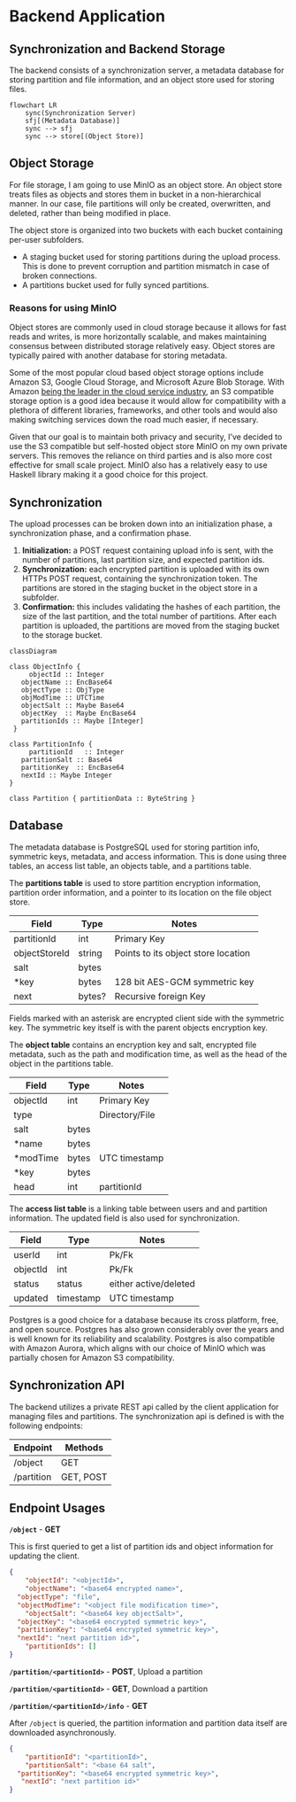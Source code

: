 # Backend Application

## Synchronization and Backend Storage

The backend consists of a synchronization server, a metadata database for storing partition and file information, and an object store used for storing files.

```mermaid
flowchart LR
	sync(Synchronization Server)
	sfj[(Metadata Database)]
	sync --> sfj
	sync --> store[(Object Store)]
```

## Object Storage

For file storage, I am going to use MinIO as an object store. An object store treats files as objects and stores them in bucket in a non-hierarchical manner. In our case, file partitions will only be created, overwritten, and deleted, rather than being modified in place.

The object store is organized into two buckets with each bucket containing per-user subfolders.

- A staging bucket used for storing partitions during the upload process. This is done to prevent corruption and partition mismatch in case of broken connections.
- A partitions bucket used for fully synced partitions.

### Reasons for using MinIO

Object stores are commonly used in cloud storage because it allows for fast reads and writes, is more horizontally scalable, and makes maintaining consensus between distributed storage relatively easy. Object stores are typically paired with another database for storing metadata.

Some of the most popular cloud based object storage options include Amazon S3, Google Cloud Storage, and Microsoft Azure Blob Storage. With Amazon [being the leader in the cloud service industry](https://www.srgresearch.com/articles/as-quarterly-cloud-spending-jumps-to-over-50b-microsoft-looms-larger-in-amazons-rear-mirror), an S3 compatible storage option is a good idea because it would allow for compatibility with a plethora of different libraries, frameworks, and other tools and would also making switching services down the road much easier, if necessary.

Given that our goal is to maintain both privacy and security, I’ve decided to use the S3 compatible but self-hosted object store MinIO on my own private servers. This removes the reliance on third parties and is also more cost effective for small scale project. MinIO also has a relatively easy to use Haskell library making it a good choice for this project.

## Synchronization

The upload processes can be broken down into an initialization phase, a synchronization phase, and a confirmation phase.

1. **Initialization:** a POST request containing upload info is sent, with the number of partitions, last partition size, and expected partition ids.
2. **Synchronization:** each encrypted partition is uploaded with its own HTTPs POST request, containing the synchronization token. The partitions are stored in the staging bucket in the object store in a subfolder.
3. **Confirmation:** this includes validating the hashes of each partition, the size of the last partition, and the total number of partitions. After each partition is uploaded, the partitions are moved from the staging bucket to the storage bucket.

```mermaid
classDiagram

class ObjectInfo {
	 objectId :: Integer
   objectName :: EncBase64
   objectType :: ObjType
   objModTime :: UTCTime
   objectSalt :: Maybe Base64
   objectKey  :: Maybe EncBase64
   partitionIds :: Maybe [Integer]
 }

class PartitionInfo {
	 partitionId   :: Integer
   partitionSalt :: Base64
   partitionKey  :: EncBase64
   nextId :: Maybe Integer
}

class Partition { partitionData :: ByteString }
```

## Database

The metadata database is PostgreSQL used for storing partition info, symmetric keys, metadata, and access information. This is done using three tables, an access list table, an objects table, and a partitions table.

The **partitions table** is used to store partition encryption information, partition order information, and a pointer to its location on the file object store.

| Field | Type | Notes |
| --- | --- | --- |
| partitionId | int | Primary Key |
| objectStoreId | string | Points to its object store location |
| salt | bytes |  |
| *key | bytes | 128 bit AES-GCM symmetric key |
| next | bytes? | Recursive foreign Key |

Fields marked with an asterisk are encrypted client side with the symmetric key. The symmetric key itself is with the parent objects encryption key.

The **object table** contains an encryption key and salt, encrypted file metadata, such as the path and modification time, as well as the head of the object in the partitions table.

| Field | Type | Notes |
| --- | --- | --- |
| objectId | int | Primary Key |
| type |  | Directory/File |
| salt | bytes |  |
| *name | bytes |  |
| *modTime | bytes | UTC timestamp |
| *key | bytes |  |
| head | int | partitionId |

The **access list table** is a linking table between users and and partition information. The updated field is also used for synchronization.

| Field | Type | Notes |
| --- | --- | --- |
| userId | int | Pk/Fk |
| objectId | int | Pk/Fk  |
| status | status | either active/deleted |
| updated | timestamp | UTC timestamp |

Postgres is a good choice for a database because its cross platform, free, and open source. Postgres has also grown considerably over the years and is well known for its reliability and scalability. Postgres is also compatible with Amazon Aurora, which aligns with our choice of MinIO which was partially chosen for Amazon S3 compatibility.

## Synchronization API

The backend utilizes a private REST api called by the client application for managing files and partitions. The synchronization api is defined is with the following endpoints:

| Endpoint | Methods |
| --- | --- |
| /object | GET |
| /partition  | GET, POST |

## Endpoint Usages

**`/object`** - **GET**

This is first queried to get a list of partition ids and object information for updating the client.

```json
{
	"objectId": "<objectId>",
	"objectName": "<base64 encrypted name>",
  "objectType": "file",
  "objectModTime": "<object file modification time>",
	"objectSalt": "<base64 key objectSalt>",
  "objectKey": "<base64 encrypted symmetric key>",
  "partitionKey": "<base64 encrypted symmetric key>",
  "nextId": "next partition id>",
	"partitionIds": []
}
```

**`/partition/<partitionId>`** - **POST**, Upload a partition

**`/partition/<partitionId>`** - **GET**, Download a partition

**`/partition/<partitionId>/info`** - **GET**

After `/object` is queried, the partition information and partition data itself are downloaded asynchronously.

```json
{
	"partitionId": "<partitionId>",
	"partitionSalt": "<base 64 salt",
  "partitionKey": "<base64 encrypted symmetric key>",
   "nextId": "next partition id>"
}
```
